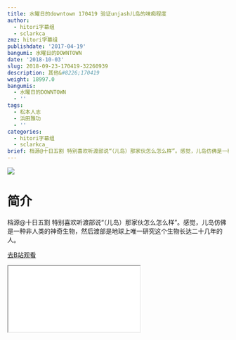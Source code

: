 ```yaml
---
title: 水曜日的downtown 170419 验证unjash儿岛的味痴程度
author:
  - hitori字幕组
  - sclarkca_
zmz: hitori字幕组
publishdate: '2017-04-19'
bangumi: 水曜日的DOWNTOWN
date: '2018-10-03'
slug: 2018-09-23-170419-32260939
description: 其他&#8226;170419
weight: 18997.0
bangumis:
  - 水曜日的DOWNTOWN
  - ''
tags:
  - 松本人志
  - 浜田雅功
  - ''
categories:
  - hitori字幕组
  - sclarkca_
brief: 档源@十日五割 特别喜欢听渡部说“（儿岛）那家伙怎么怎么样”。感觉，儿岛仿佛是一种非人类的神奇生物，然后渡部是地球上唯一研究这个生物长达二十几年的人。
---
```

![](https://i.imgur.com/29uwJ6g.jpg)
# 简介
档源@十日五割
特别喜欢听渡部说“（儿岛）那家伙怎么怎么样”。感觉，儿岛仿佛是一种非人类的神奇生物，然后渡部是地球上唯一研究这个生物长达二十几年的人。

[去B站观看](https://www.bilibili.com/video/av32260939/)
<div class ="resp-container"><iframe class="testiframe" src="//player.bilibili.com/player.html?aid=32260939"", scrolling="no", allowfullscreen="true" > </iframe></div>
